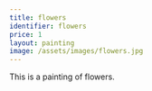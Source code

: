 ```yaml
---
title: flowers
identifier: flowers
price: 1
layout: painting
image: /assets/images/flowers.jpg
---
```

This is a painting of flowers.